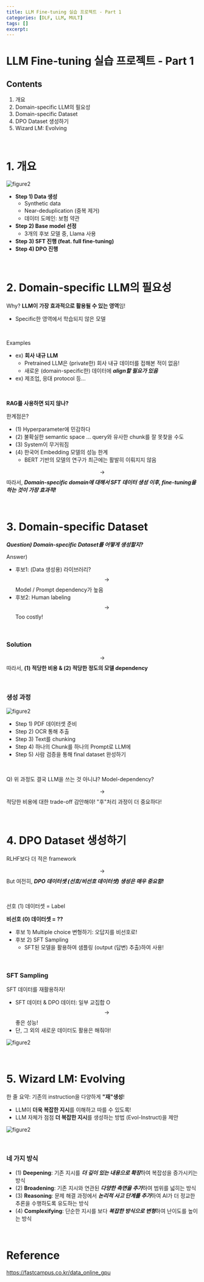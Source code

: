 ```yaml
---
title: LLM Fine-tuning 실습 프로젝트 - Part 1
categories: [DLF, LLM, MULT]
tags: []
excerpt: 
---
```


<script src="https://cdn.mathjax.org/mathjax/latest/MathJax.js?config=TeX-AMS-MML_HTMLorMML" type="text/javascript"></script>



# LLM Fine-tuning 실습 프로젝트 - Part 1

## Contents

1. 개요
2. Domain-specific LLM의 필요성
3. Domain-specific Dataset
4. DPO Dataset 생성하기
5. Wizard LM: Evolving

<br>

# 1. 개요

![figure2](/assets/img/llm/img634.png)

- **Step 1) Data 생성**
  - Synthetic data
  - Near-deduplication (중복 제거)
  - 데이터 도메인: 보험 약관
- **Step 2) Base model 선정** 
  - 3개의 후보 모델 중, Llama 사용
- **Step 3) SFT 진행 (feat. full fine-tuning)**
- **Step 4) DPO 진행**

<br>

# 2. Domain-specific LLM의 필요성

Why? **LLM이 가장 효과적으로 활용될 수 있는 영역**임!

- Specific한 영역에서 학습되지 않은 모델

<br>

Examples

- ex) **회사 내규 LLM**
  - Pretrained LLM은 (private한) 회사 내규 데이터를 접해본 적이 없음!
  - 새로운 (domain-specific한) 데이터에 ***align할 필요가 있음***
- ex) 제조업, 응대 protocol 등...

<br>

**RAG를 사용하면 되지 않나?** 

한계점은?

- (1) Hyperparameter에 민감하다
- (2) 불확실한 semantic space ... query와 유사한 chunk를 잘 못찾을 수도
- (3) System이 무거워짐
- (4) 한국어 Embedding 모델의 성능 한계
  - BERT 기반의 모델의 연구가 최근에는 활발히 이뤄지지 않음

$$\rightarrow$$ 따라서, ***Domain-specific domain에 대해서 SFT 데이터 생성 이후, fine-tuning을 하는 것이 가장 효과적!***

<br>

# 3. Domain-specific Dataset

***Question) Domain-specific Dataset를 어떻게 생성할지?***

Answer)

- 후보1: (Data 생성용) 라이브러리? $$\rightarrow$$ Model / Prompt dependency가 높음
- 후보2: Human labeling $$\rightarrow$$ Too costly!

<br>

### Solution

$$\rightarrow$$ 따라서, **(1) 적당한 비용 & (2) 적당한 정도의 모델 dependency**

<br>

### 생성 과정

![figure2](/assets/img/llm/img635.png)

- Step 1) PDF 데이터셋 준비
- Step 2) OCR 통해 추출
- Step 3) Text를 chunking
- Step 4) 하나의 Chunk를 하나의 Prompt로 LLM에
- Step 5) 사람 검증을 통해 final dataset 완성하기

<br>

Q) 위 과정도 결국 LLM을 쓰는 것 아니냐? Model-dependency?

$$\rightarrow$$ 적당한 비용에 대한 trade-off 감안해야! "후"처리 과정이 더 중요하다!

<br>

# 4. DPO Dataset 생성하기

RLHF보다 더 적은 framework

$$\rightarrow$$ But 여전히, ***DPO 데이터셋 (선호/비선호 데이터셋) 생성은 매우 중요함!***

<br>

선호 (1) 데이터셋 = Label

**비선호 (0) 데이터셋 = ??**

- 후보 1) Multiple choice 변형하기: 오답지를 비선호로!
- 후보 2) SFT Sampling
  - SFT된 모델을 활용하여 샘플링 (output (답변) 추출)하여 사용!

<br>

### SFT Sampling

SFT 데이터를 재활용하자!

- SFT 데이터 & DPO 데이터: 일부 교집합 O $$\rightarrow$$ 좋은 성능!
- 단, 그 외의 새로운 데이터도 활용은 해줘야!

![figure2](/assets/img/llm/img636.png)

<br>

# 5. Wizard LM: Evolving

한 줄 요약: 기존의 instruction을 다양하게 **"재"생성**!

- LLM이 **더욱 복잡한 지시**를 이해하고 따를 수 있도록!
- LLM 자체가 점점 **더 복잡한 지시**를 생성하는 방법 (Evol-Instruct)을 제안

![figure2](/assets/img/llm/img637.png)

<br>

### 네 가지 방식

- (1) **Deepening**: 기존 지시를 ***더 깊이 있는 내용으로 확장***하여 복잡성을 증가시키는 방식
- (2) **Broadening**: 기존 지시와 연관된 ***다양한 측면을 추가***하여 범위를 넓히는 방식
- (3) **Reasoning**: 문제 해결 과정에서 ***논리적 사고 단계를 추가***하여 AI가 더 정교한 추론을 수행하도록 유도하는 방식
- (4) **Complexifying**: 단순한 지시를 보다 ***복잡한 방식으로 변형***하여 난이도를 높이는 방식

<br>

# Reference

https://fastcampus.co.kr/data_online_gpu
